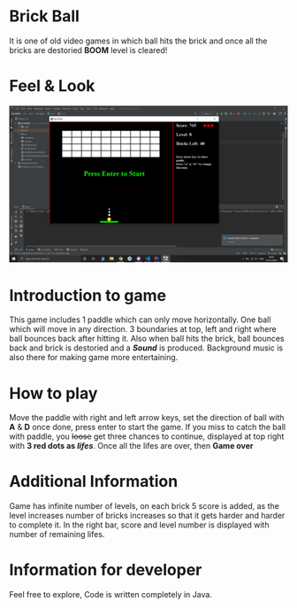 # Brick Ball
It is one of old video games in which ball hits the brick and once all the bricks are destoried **BOOM** level is cleared!
# Feel & Look

![feel&look](https://raw.githubusercontent.com/jai38/BrickBall/master/Screenshot%20(326).png)

# Introduction to game
This game includes 1 paddle which can only move horizontally. One ball which will move in any direction.
3 boundaries at top, left and right where ball bounces back after hitting it. Also when ball hits the brick, ball bounces back and brick is destoried and a _**Sound**_ is produced. Background music is also there for making game more entertaining.

# How to play
Move the paddle with right and left arrow keys, set the direction of ball with **A** & **D** once done, press enter to start the game.
If you miss to catch the ball with paddle, you ~~loose~~ get three chances to continue, displayed at top right with **3 red dots as _lifes_**. Once all the lifes are over, then **Game over**

# Additional Information
Game has infinite number of levels, on each brick 5 score is added, as the level increases number of bricks increases so that it gets harder and harder to complete it.
In the right bar, score and level number is displayed with number of remaining lifes.

# Information for developer
Feel free to explore, Code is written completely in Java. 
